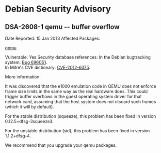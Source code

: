 
Debian Security Advisory
========================


DSA-2608-1 qemu -- buffer overflow
----------------------------------



Date Reported:
15 Jan 2013
Affected Packages:

[qemu](https://packages.debian.org/src:qemu)

Vulnerable:
Yes
Security database references:
In the Debian bugtracking system: [Bug 696051](https://bugs.debian.org/cgi-bin/bugreport.cgi?bug=696051).  
In Mitre's CVE dictionary: [CVE-2012-6075](https://security-tracker.debian.org/tracker/CVE-2012-6075).  

More information:

It was discovered that the e1000 emulation code in QEMU does not
enforce frame size limits in the same way as the real hardware does.
This could trigger buffer overflows in the guest operating system
driver for that network card, assuming that the host system does not
discard such frames (which it will by default).


For the stable distribution (squeeze), this problem has been fixed in
version 0.12.5+dfsg-3squeeze3.


For the unstable distribution (sid), this problem has been fixed in
version 1.1.2+dfsg-4.


We recommend that you upgrade your qemu packages.





